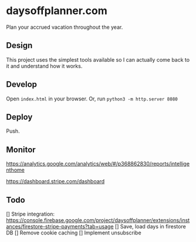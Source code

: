 # daysoffplanner.com
Plan your accrued vacation throughout the year.

## Design
This project uses the simplest tools available so I can actually come back to it and understand how it works.

## Develop
Open `index.html` in your browser. Or, run `python3 -m http.server 8080`

## Deploy
Push.

## Monitor
https://analytics.google.com/analytics/web/#/p368862830/reports/intelligenthome

https://dashboard.stripe.com/dashboard

## Todo 
[] Stripe integration: https://console.firebase.google.com/project/daysoffplanner/extensions/instances/firestore-stripe-payments?tab=usage
[] Save, load days in firestore DB
[] Remove cookie caching
[] Implement unsubscribe
